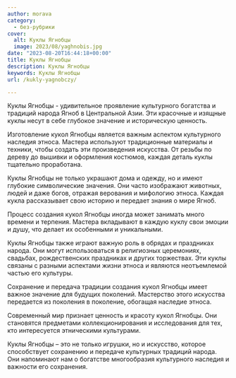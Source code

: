 ```yaml
---
author: morava
category:
  - без-рубрики
cover:
  alt: Куклы Ягнобцы
  image: 2023/08/yaghnobis.jpg
date: "2023-08-20T16:44:18+00:00"
title: Куклы Ягнобцы
description: Куклы Ягнобцы
keywords: Куклы Ягнобцы
url: /kukly-yagnobczy/

---
```

Куклы Ягнобцы \- удивительное проявление культурного богатства и традиций народа Ягноб в Центральной Азии. Эти красочные и изящные куклы несут в себе глубокое значение и историческую ценность.

Изготовление кукол Ягнобцы является важным аспектом культурного наследия этноса. Мастера используют традиционные материалы и техники, чтобы создать эти произведения искусства. От резьбы по дереву до вышивки и оформления костюмов, каждая деталь куклы тщательно проработана.

Куклы Ягнобцы не только украшают дома и одежду, но и имеют глубокие символические значения. Они часто изображают животных, людей и даже богов, отражая верования и мифологию этноса. Каждая кукла рассказывает свою историю и передает знания о мире Ягноб.

Процесс создания кукол Ягнобцы иногда может занимать много времени и терпения. Мастера вкладывают в каждую куклу свои эмоции и душу, что делает их особенными и уникальными.

Куклы Ягнобцы также играют важную роль в обрядах и праздниках народа. Они могут использоваться в религиозных церемониях, свадьбах, рождественских праздниках и других торжествах. Эти куклы связаны с разными аспектами жизни этноса и являются неотъемлемой частью его культуры.

Сохранение и передача традиции создания кукол Ягнобцы имеет важное значение для будущих поколений. Мастерство этого искусства передается из поколения в поколение, обогащая наследие этноса.

Современный мир признает ценность и красоту кукол Ягнобцы. Они становятся предметами коллекционирования и исследования для тех, кто интересуется этническими культурами.

Куклы Ягнобцы – это не только игрушки, но и искусство, которое способствует сохранению и передаче культурных традиций народа. Они напоминают нам о богатстве многообразия культурного наследия и важности его сохранения.
